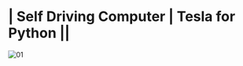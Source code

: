 # | Self Driving Computer | Tesla for Python   ||
 ![01](https://user-images.githubusercontent.com/76967004/109657165-f2b67080-7b43-11eb-80b5-7b776f756866.jpg)
